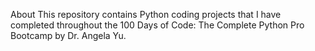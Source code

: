 About
This repository contains Python coding projects that I have completed throughout the 100 Days of Code: The Complete Python Pro Bootcamp by Dr. Angela Yu. 
